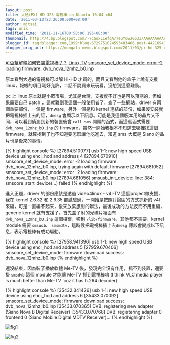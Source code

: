 ```yaml
---
layout: post
title: 大通(PX) HD-325 電視棒 on Ubuntu 10.04 x64
date: '2011-03-13T23:26:00.000+08:00'
author: mjtsai
tags: unix
modified_time: '2011-11-16T00:58:06.195+08:00'
thumbnail: http://4.bp.blogspot.com/-7cGoxL1efqA/TeuYuwJ063I/AAAAAAAAAe8/VKLkyYltYI4/s72-c/Screenshot-1.png
blogger_id: tag:blogger.com,1999:blog-6729751024593483406.post-4421694797159303246
blogger_orig_url: https://mongala-memo.blogspot.com/2011/03/px-hd-325-on-ubuntu-1004-x64.html
---
```


[可否幫解釋如何安裝電視棒？？](http://www.ubuntu-tw.com/modules/newbb/viewtopic.php?topic_id=19232)
[Linux,TV](http://www.linuxtv.org/)
[smscore_set_device_mode: error -2 loading firmware: dvb_nova_12mhz_b0.inp](http://arcierisinasce.wordpress.com/2010/02/21/smscore_set_device_mode-error-2-loading-firmware-dvb_nova_12mhz_b0-inp/)


原本看到大通的電視棒可以解 Hi-HD 才買的，而且又看到他的盒子上說有支援 linux，報帳的項目剛好允許，二話不說買來玩玩看，沒想到這麼難裝。
<!--more-->

pc 上 linux 原本就是小眾市場，尤其是台灣，支援度不好也是可以預期的，但如果需要自己 patch ，這就難倒我這個一般使用者了，查了一些網站，driver 有兩個重要部份，一個是 firnware，另外一個是和 kernel 連結的部份，如果沒安裝就把電視棒插上去的話，`dmesg` 會顯示以下訊息。可能是我這個版本用的晶片又不同，可以看到偵測到新的裝置後會 `call sms` 開頭的函式，而這個函式需要 `dvb_nova_12mhz_b0.inp` 的 firmware，當然一開始我根本不知道去哪裡找這個 firmware，就算找到了也不知道要怎麼讓他吃進去，知道 sms 大概是 Siano 的晶片也是後來的事情。

{% highlight console %}
[27894.510077] usb 1-1: new high speed USB device using ehci_hcd and address 4
[27894.670910] smscore_set_device_mode: error -2 loading firmware: dvb_nova_12mhz_b0.inp, trying again with default firmware
[27894.681052] smscore_set_device_mode: error -2 loading firmware: dvb_nova_12mhz_b0.inp
[27894.681056] smsusb_init_device: line: 384: smscore_start_device(...) failed
{% endhighlight %}

進入正題，driver 的部份應該是透過 video4linux - v4l-TV 這個project做支援，我在 kernel 2.6.32 和 2.6.35 都試驗過，一開始是按照討論區的方式抓新的 v4l 來編，可是一直編不起來，後來放棄想別的辦法，最後成功的方法反而不用重編，generic kernel 就有支援了。首先盒子附的光碟片裡面有 `dvb_nova_12mhz_b0.inp` 這個檔案，移到 `/lib/firmware`，其他都不需要，kernel module 需要 `smsusb`、 `smsmdtv`，這時候把電視棒插上去`dmesg` 應該會變成以下訊息，表示電視棒有成功驅動。

{% highlight console %}
[27958.941396] usb 1-1: new high speed USB device using ehci_hcd and address 5
[27959.670406] smscore_set_device_mode: firmware download success: dvb_nova_12mhz_b0.inp
{% endhighlight %}

還沒結束，因為裝了播放軟體 Me-TV 後，發現完全沒有作用，抓不到裝置，還要掛 `smsdvb` 這個 module 才能讓 Me-TV 抓到電視棒唷 (I think VLC media player is much better than Me-TV 'coz it has h.264 decoder)

{% highlight console %}
[35432.341426] usb 1-1: new high speed USB device using ehci_hcd and address 6
[35433.070092] smscore_set_device_mode: firmware download success: dvb_nova_12mhz_b0.inp
[35433.070365] DVB: registering new adapter (Siano Nova B Digital Receiver)
[35433.070768] DVB: registering adapter 0 frontend 0 (Siano Mobile Digital MDTV Receiver)...
{% endhighlight %}


![fig1](https://drive.google.com/uc?id=1UzFDlnD7h6iPC3CaiDYEWKx0Thv2HBA7)

![fig2](https://drive.google.com/uc?id=1qN9KRXoqf3GdtDq2qWReOTiDKOc2olVn)
